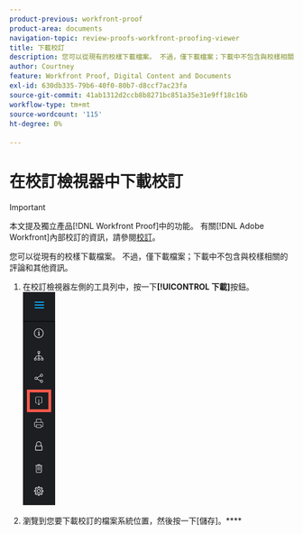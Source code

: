 ```yaml
---
product-previous: workfront-proof
product-area: documents
navigation-topic: review-proofs-workfront-proofing-viewer
title: 下載校訂
description: 您可以從現有的校樣下載檔案。 不過，僅下載檔案；下載中不包含與校樣相關的評論和其他資訊。
author: Courtney
feature: Workfront Proof, Digital Content and Documents
exl-id: 630db335-79b6-40f0-80b7-d8ccf7ac23fa
source-git-commit: 41ab1312d2ccb8b8271bc851a35e31e9ff18c16b
workflow-type: tm+mt
source-wordcount: '115'
ht-degree: 0%

---
```


# 在校訂檢視器中下載校訂

>[!IMPORTANT]
>
>本文提及獨立產品[!DNL Workfront Proof]中的功能。 有關[!DNL Adobe Workfront]內部校訂的資訊，請參閱[校訂](../../../review-and-approve-work/proofing/proofing.md)。

您可以從現有的校樣下載檔案。 不過，僅下載檔案；下載中不包含與校樣相關的評論和其他資訊。

1. 在校訂檢視器左側的工具列中，按一下&#x200B;**[!UICONTROL 下載]**&#x200B;按鈕。\
   ![Proofing_Viewer_toolbar_button_-_Download.png](assets/proofing-viewer-toolbar-button---download.png)

1. 瀏覽到您要下載校訂的檔案系統位置，然後按一下[儲存]。****
